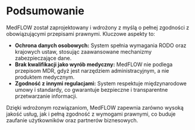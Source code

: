 # Podsumowanie

MedFLOW został zaprojektowany i wdrożony z myślą o pełnej zgodności z obowiązującymi przepisami prawnymi. Kluczowe aspekty to:

* **Ochrona danych osobowych:** System spełnia wymagania RODO oraz krajowych ustaw, stosując zaawansowane mechanizmy zabezpieczające dane.
* **Brak kwalifikacji jako wyrób medyczny:** MedFLOW nie podlega przepisom MDR, gdyż jest narzędziem administracyjnym, a nie produktem medycznym.
* **Zgodność z innymi regulacjami:** System respektuje międzynarodowe umowy i standardy, co gwarantuje bezpieczne i transparentne przetwarzanie informacji.

Dzięki wdrożonym rozwiązaniom, MedFLOW zapewnia zarówno wysoką jakość usług, jak i pełną zgodność z wymogami prawnymi, co buduje zaufanie użytkowników oraz partnerów biznesowych.
